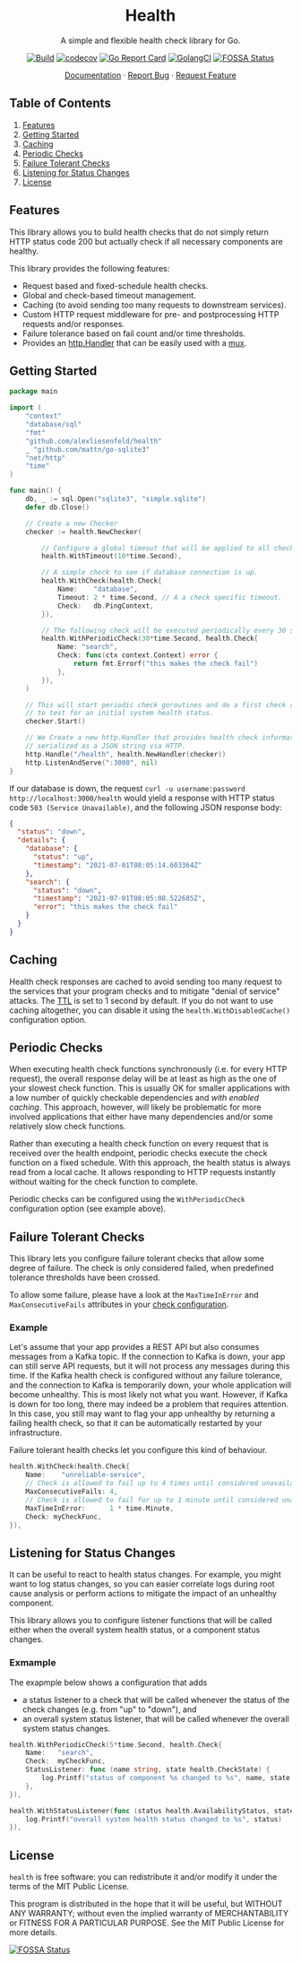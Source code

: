 <div align="center">
<h1>Health</h1>
</div>

<p align="center">A simple and flexible health check library for Go.</p>
<div align="center">

[![Build](https://github.com/alexliesenfeld/health/actions/workflows/build.yml/badge.svg)](https://github.com/alexliesenfeld/health/actions/workflows/build.yml)
[![codecov](https://codecov.io/gh/alexliesenfeld/health/branch/main/graph/badge.svg?token=V2mVh8RvYE)](https://codecov.io/gh/alexliesenfeld/health)
[![Go Report Card](https://goreportcard.com/badge/github.com/alexliesenfeld/health)](https://goreportcard.com/report/github.com/alexliesenfeld/health)
[![GolangCI](https://golangci.com/badges/github.com/alexliesenfeld/health.svg)](https://golangci.com/r/github.com/alexliesenfeld/health)
[![FOSSA Status](https://app.fossa.com/api/projects/custom%2B26405%2Fgithub.com%2Falexliesenfeld%2Fhealth.svg?type=shield)](https://app.fossa.com/projects/custom%2B26405%2Fgithub.com%2Falexliesenfeld%2Fhealth?ref=badge_shield)

</div>

<p align="center">
    <a href="https://pkg.go.dev/github.com/alexliesenfeld/health">Documentation</a>
    ·
    <a href="https://github.com/alexliesenfeld/health/issues">Report Bug</a>
    ·
    <a href="https://github.com/alexliesenfeld/health/issues">Request Feature</a>
</p>

## Table of Contents

1. [Features](#features)
1. [Getting Started](#getting-started)
1. [Caching](#caching)
1. [Periodic Checks](#periodic-checks)
1. [Failure Tolerant Checks](#failure-tolerant-checks)
1. [Listening for Status Changes](#listening-for-status-changes)
1. [License](#license)

## Features

This library allows you to build health checks that do not simply return HTTP status code 200 but actually check if all
necessary components are healthy.

This library provides the following features:

- Request based and fixed-schedule health checks.
- Global and check-based timeout management.
- Caching (to avoid sending too many requests to downstream services).
- Custom HTTP request middleware for pre- and postprocessing HTTP requests and/or responses.
- Failure tolerance based on fail count and/or time thresholds.
- Provides an [http.Handler](https://golang.org/pkg/net/http/#Handler) that can be easily used with
  a [mux](https://golang.org/pkg/net/http/#ServeMux).

## Getting Started

```go
package main

import (
	"context"
	"database/sql"
	"fmt"
	"github.com/alexliesenfeld/health"
	_ "github.com/mattn/go-sqlite3"
	"net/http"
	"time"
)

func main() {
	db, _ := sql.Open("sqlite3", "simple.sqlite")
	defer db.Close()

	// Create a new Checker
	checker := health.NewChecker(

		// Configure a global timeout that will be applied to all checks.
		health.WithTimeout(10*time.Second),

		// A simple check to see if database connection is up.
		health.WithCheck(health.Check{
			Name:    "database",
			Timeout: 2 * time.Second, // A a check specific timeout.
			Check:   db.PingContext,
		}),

		// The following check will be executed periodically every 30 seconds.
		health.WithPeriodicCheck(30*time.Second, health.Check{
			Name: "search",
			Check: func(ctx context.Context) error {
				return fmt.Errorf("this makes the check fail")
			},
		}),
	)

	// This will start periodic check goroutines and do a first check run 
	// to test for an initial system health status.
	checker.Start()

	// We Create a new http.Handler that provides health check information
	// serialized as a JSON string via HTTP.
	http.Handle("/health", health.NewHandler(checker))
	http.ListenAndServe(":3000", nil)
}
```

If our database is down, the request `curl -u username:password http://localhost:3000/health` would yield a response
with HTTP status code `503 (Service Unavailable)`, and the following JSON response body:

```json
{
  "status": "down",
  "details": {
    "database": {
      "status": "up",
      "timestamp": "2021-07-01T08:05:14.603364Z"
    },
    "search": {
      "status": "down",
      "timestamp": "2021-07-01T08:05:08.522685Z",
      "error": "this makes the check fail"
    }
  }
}
```

## Caching

Health check responses are cached to avoid sending too many request to the services that your program checks and to
mitigate "denial of service" attacks. The [TTL](https://en.wikipedia.org/wiki/Time_to_live) is set to 1 second by
default. If you do not want to use caching altogether, you can disable it using the
`health.WithDisabledCache()` configuration option.

## Periodic Checks

When executing health check functions synchronously (i.e. for every HTTP request), the overall response delay will be at
least as high as the one of your slowest check function. This is usually OK for smaller applications with a low number
of quickly checkable dependencies and *with enabled caching*. This approach, however, will likely be problematic for
more involved applications that either have many dependencies and/or some relatively slow check functions.

Rather than executing a health check function on every request that is received over the health endpoint, periodic
checks execute the check function on a fixed schedule. With this approach, the health status is always read from a local
cache. It allows responding to HTTP requests instantly without waiting for the check function to complete.

Periodic checks can be configured using the `WithPeriodicCheck` configuration option (see example above).

## Failure Tolerant Checks

This library lets you configure failure tolerant checks that allow some degree of failure. The check is only considered
failed, when predefined tolerance thresholds have been crossed.

To allow some failure, please have a look at the `MaxTimeInError` and `MaxConsecutiveFails`
attributes in your [check configuration](https://pkg.go.dev/github.com/alexliesenfeld/health#Check).

### Example

Let's assume that your app provides a REST API but also consumes messages from a Kafka topic. If the connection to Kafka
is down, your app can still serve API requests, but it will not process any messages during this time. If the Kafka
health check is configured without any failure tolerance, and the connection to Kafka is temporarily down, your whole
application will become unhealthy. This is most likely not what you want. However, if Kafka is down for too long, there
may indeed be a problem that requires attention. In this case, you still may want to flag your app unhealthy by
returning a failing health check, so that it can be automatically restarted by your infrastructure.

Failure tolerant health checks let you configure this kind of behaviour.

````go
health.WithCheck(health.Check{
    Name:    "unreliable-service",
    // Check is allowed to fail up to 4 times until considered unavailable
    MaxConsecutiveFails: 4,
    // Check is allowed to fail for up to 1 minute until considered unavailable.
    MaxTimeInError:      1 * time.Minute,
    Check: myCheckFunc,
}),
````

## Listening for Status Changes

It can be useful to react to health status changes. For example, you might want to log status changes, so you can easier
correlate logs during root cause analysis or perform actions to mitigate the impact of an unhealthy component.

This library allows you to configure listener functions that will be called either when the overall system health
status, or a component status changes.

### Exmample

The exapmple below shows a configuration that adds

- a status listener to a check that will be called whenever the status of the check changes (e.g. from "up" to "down"),
  and
- an overall system status listener, that will be called whenever the overall system status changes.

```go
health.WithPeriodicCheck(5*time.Second, health.Check{
    Name:   "search",
    Check:  myCheckFunc,
    StatusListener: func (name string, state health.CheckState) {
        log.Printf("status of component %s changed to %s", name, state.Status)
    },
}),

health.WithStatusListener(func (status health.AvailabilityStatus, state map[string]health.CheckState) {
	log.Printf("overall system health status changed to %s", status)
}),
```

## License

`health` is free software: you can redistribute it and/or modify it under the terms of the MIT Public License.

This program is distributed in the hope that it will be useful, but WITHOUT ANY WARRANTY; without even the implied
warranty of MERCHANTABILITY or FITNESS FOR A PARTICULAR PURPOSE. See the MIT Public License for more details.

[![FOSSA Status](https://app.fossa.com/api/projects/custom%2B26405%2Fgithub.com%2Falexliesenfeld%2Fhealth.svg?type=large)](https://app.fossa.com/projects/custom%2B26405%2Fgithub.com%2Falexliesenfeld%2Fhealth?ref=badge_large)
